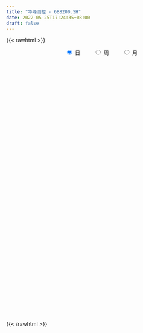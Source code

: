 ```yaml
---
title: "华峰测控 - 688200.SH"
date: 2022-05-25T17:24:35+08:00
draft: false
---
```

{{< rawhtml >}}
    <div style="text-align: center">
        <label style="padding: 1rem;"><input style="margin-right: .5rem" type="radio" name="period" value="D" checked onclick="period_change(this)">日</label>
        <label style="padding: 1rem;"><input style="margin-right: .5rem" type="radio" name="period" value="W" onclick="period_change(this)">周</label>
        <label style="padding: 1rem;"><input style="margin-right: .5rem" type="radio" name="period" value="M" onclick="period_change(this)">月</label>
    </div>
    <div id="chart" style="height: 700px;"></div> 
    <script type="text/javascript">
        const D_v = [3214.2,7146.41,10050.8,5938.02,4293.94,3524.18,4274.31,3356.55,2846.44,4256.54,4650.24,4406.79,7214.8,6344.66,3304.15,3720.72,5557.65,5491.9,4301.82,3826.83,3730.2,5383.85,5844.39,8771.15,8000.54,6966.09,5401.55,6927.98,4762.05,3103.21,3885.64,4165.31,5209.63,7969.16,4375.51,6236.22,6425.8,5566.56,6169.2,4787.08,6520.52,6560.62,5333.81,7353.81,4162.58,5484.77,6068.71,7813.91,6061.49,5400.76,5325.24,7164.95,5495.34,7491.72,5483.58,9238.69,9958.29,8558.57,7189.61,4947.93,6024.09,4160.84,6885.44,3742.52,7372.69,4993.72,4422.16,3073.34,8223.91,4388.19,4096.59,3818.48,13401.22,11147.78,6233.74,9468.15,5228.2,5165.14,5808.84,5731.54,6496.42,3711.97,4636.81,4938.65,10752.86,10727.13,9153.29,4102.43,3774.09,3960.43,6464.78,5731.86,3350.77,4842.17,6159.15,5359.06,5614.47,5129.52,3866.52,4537.64,3966.95,5885.26,7005.72,6168.96,5670.99,3256.83,3486.58,5276.15,15582.04,8062.01,6735.25,4327.05,9823.27,10357.39,7414.71,5549.94,4401.78,4781.46,6210.68,5466.01,4333.74,7359.05,6659.4,8755.16,4944.8,5448.55,3438.9,4008.25,7289.48,12946.08,7730.53,5488.67,7718.63,5739.61,6822.74,6086.47,7094.88,8056.25,8696.78,8549.68,8932.29,5685.08,5098.61,9233.86,7088.01,5942.0,3727.22,6053.03,3550.79,5137.2,4327.46,6280.27,9456.2,5490.19,4342.98,5052.22,4537.65,4362.01,4763.88,6233.95,5467.79,3492.47,6543.01,10410.18,10991.25,9270.3,8898.4,21694.75,10486.61,5221.15,7437.24,6308.85,6945.99,6890.64,5663.9,6559.75,8395.96,7225.78,5847.93,6252.08,4299.52,3474.44,4927.12,5786.95,4466.35,4690.04,8014.75,4937.13,5558.23,8165.79,7611.23,6514.71,8679.87,7088.68,6274.58,7298.45,7749.26,6245.0,4648.53,7340.78,7923.83,5685.74,6580.79,6659.73,10559.01,8161.05,5572.59,6606.99,5229.37,4213.49,3959.56,5936.72,4299.2,3302.99,2793.04,2918.37,1688.01,2887.85,1612.09,2088.22,3003.65,2274.81,2743.43,3736.66,2259.16,4158.76,10245.44,7616.46,3722.53,3747.51,9656.06,7490.73,10375.04,4966.72,9357.22,5485.93,4096.1,3858.04,8131.11,7843.58,4729.25,4285.08,3373.21,3339.67,2933.51,4192.09,2373.5,2590.28,2837.37,5035.18]
const D_histogram = [0.0,2.2716407977,5.5414751914,8.0006045655,9.2542682744,9.055231376,8.9205991506,8.6142619157,7.3242834657,7.6618457262,6.8007178846,6.5063242751,5.659850079,3.7707331367,2.3112727216,1.7944526753,2.1447116257,0.8043350357,-0.157198129,-0.6507098625,-1.8947643349,-3.1060184336,-4.0722870838,-1.8892901743,-0.9335397828,0.9085706959,0.7659589235,2.2147287871,2.4031114466,1.902992696,1.2015088189,1.2486070741,1.8529334079,3.4818388472,4.2098526398,5.3351309961,4.6684367525,3.6001239697,1.3753520911,-0.978159731,-2.9667068872,-4.7856855543,-5.1449447241,-6.2967628287,-7.563257464,-5.7565828955,-5.7096580732,-3.2238190471,-1.3554466249,0.7962487941,1.2874810351,1.4586029706,0.8287623045,4.5274870117,6.4359897757,4.2952112001,-0.4919730105,-3.6815320126,-6.1386467494,-8.2993328625,-8.5443335397,-8.3100652848,-7.1407113278,-5.7522418418,-6.5080307851,-5.817700279,-5.9635230555,-5.7155432242,-2.5892059588,0.3099526019,1.4680924883,2.0691264025,8.8425804905,12.5612533209,14.3334582898,11.7640745761,9.3970130576,7.5585186172,3.3224282794,-0.4359568101,-2.6053227381,-4.6147574785,-5.2917322004,-7.1764793307,-5.8504233817,-9.6885274705,-10.7678374601,-10.5086842142,-10.7807711978,-9.9436057399,-6.3876545918,-4.882865055,-4.0424701334,-3.6146088465,-1.5252440845,0.1583135212,2.2202790896,1.2013418717,-0.0666110774,-2.0469719973,-2.784824242,-3.9130197084,-1.3022943099,0.7448975229,1.3100306884,1.3028893763,0.9128728039,2.7936792781,6.0277650907,7.9931550154,9.461851852,9.966934607,9.5083311843,6.9322865051,6.8466532118,6.1600436078,4.0848926746,3.2798561875,0.8963715084,0.8640784493,0.4452243815,1.0299781582,1.5078018886,-1.284324718,-2.6149235891,-3.7938743123,-4.6022217726,-4.5691385532,-4.1028572452,-5.0699310106,-6.0190492605,-6.3441553491,-6.8949896662,-6.8753165961,-6.7437721472,-6.6917616494,-7.2777981402,-7.5623743109,-7.964310221,-9.3315163127,-8.5780168627,-7.7700382023,-6.4305816803,-3.7861006712,-2.5530257673,-2.2761135436,-1.2622322137,-1.6960330129,-2.7159669953,-3.1672896428,-2.923355703,-1.5766560958,1.2400722833,1.5967352202,2.7380710248,2.5321900636,3.0954132881,4.1498349255,3.6528446675,1.6741232644,-0.4012390411,-1.8470502949,-3.356137564,-5.4372666778,-6.0059733895,-7.0088380764,-5.7926894694,-5.3413392047,-4.324800703,-3.663579853,-3.1021462483,-2.8955031145,-1.5393813904,-0.8810520444,-0.0639266344,0.1858199945,-0.0459667264,0.1610499489,-0.0844213518,-0.0460716433,-0.1587673914,-0.4113029821,0.0723366177,1.835184263,3.1938398454,4.9890243497,5.2435127527,5.291273466,5.5085997985,8.4162696977,8.3833105448,8.2863034391,7.6730626535,6.333069078,4.9324728039,4.4025488929,4.3852918787,3.1803612828,1.8648046071,2.579213121,4.5480412777,5.1879630249,4.3844125765,4.5815559035,6.7497956084,7.1624027096,6.7421096807,6.3608017098,4.2847157848,2.9479185732,1.2970919908,1.1465991803,1.5010630027,1.5569124506,2.130974086,0.9628343762,0.2826285902,-1.4396076607,-2.9042387524,-3.549651217,-5.2121365926,-6.4321963276,-7.9332347035,-8.75227196,-9.1741344321,-7.8170794408,-8.8828002511,-10.0284503299,-10.3461166975,-10.469622464,-12.0135625999,-12.9125232848,-10.5520470055,-8.425129113,-6.2458865227,-4.4363474108,-2.9196664384,-1.8451050884,0.284424462,3.0120455246,5.3660776092,7.1607802703,8.3675067881,9.7130466252,9.9609983141,10.4719229307,9.8959743076,9.3248136116,7.7927607502,6.0809223834]
const D_fast = [0.0,2.8395509972,7.4947541887,11.9540347041,15.5212654817,17.5860364273,19.6815539895,21.5287822335,22.0698746499,24.322898342,25.1619499715,26.4941374308,27.0626257544,26.1161920963,25.2345498616,25.1663429841,26.052779841,24.9134870098,23.912654313,23.2564651138,21.5387195577,19.5509608506,17.5666204294,19.2772947954,19.9996602411,22.0689133939,22.1177913524,24.1202434127,24.9094039339,24.8850333573,24.4839266849,24.8431767087,25.9107363944,28.4101015455,30.190578498,32.6496396034,33.1500545479,32.9817727575,31.1008389017,28.5027871469,25.7725632689,22.7571632132,21.1116678624,18.3856590506,15.2283500494,15.595878894,14.2153891979,15.8952734623,17.4247842283,19.7755418457,20.5886443455,21.1244170237,20.7017669337,25.5323633939,29.0498636018,27.9828878262,23.072710363,18.9627683577,14.9709919336,10.7354726049,8.3543885427,6.5111404765,5.8953166015,5.845725627,3.4629289874,2.6988344238,1.0621308834,-0.1187750914,2.3602606844,5.3369073955,6.862070404,7.9803859189,16.9644851294,23.8234712901,29.1790408315,29.5506757618,29.5328675077,29.5840027216,26.1785194536,22.3111451615,19.4904485491,16.3273244391,14.327416667,10.648549704,10.5119998077,4.2517638512,0.4804944966,-1.887523311,-4.8548030941,-6.5035390712,-4.544501571,-4.260428298,-4.4306509097,-4.9064418344,-3.1983880936,-1.4752521076,1.1417832332,0.4231814832,-0.8614242352,-3.3535281544,-4.7875864597,-6.8940368532,-4.6088850321,-2.3754688186,-1.482827981,-1.164246949,-1.3260453205,1.2531809733,5.9942080585,9.9578867371,13.7920465368,16.7888629435,18.7073423169,17.8643692639,19.4903992736,20.3438005715,19.2898728069,19.3048003668,17.1454085648,17.329135118,17.0215871456,17.8638354618,18.7186096644,15.6054018783,13.6210721099,11.4936528086,9.5347499052,8.4255484863,7.866115483,5.6315589649,3.1776783999,1.266533474,-1.0080482596,-2.7072043386,-4.2616029265,-5.882532841,-8.2880188669,-10.4631886153,-12.8562020806,-16.5562872505,-17.9472920161,-19.0818229064,-19.3500118044,-17.6520559632,-17.0572375011,-17.3493536632,-16.6510303867,-17.5088394392,-19.2077651704,-20.4509102286,-20.9378152146,-19.9852796314,-16.8585331815,-16.1026864394,-14.2768328787,-13.849666324,-12.5125897774,-10.4207094087,-10.0044884998,-11.5646790868,-13.7403511526,-15.6479249801,-17.9960466402,-21.4364924235,-23.5066924825,-26.2617666885,-26.4937904488,-27.3777749853,-27.4424366594,-27.6971107726,-27.9112137299,-28.4284463748,-27.4571699983,-27.0191036635,-26.2179599121,-25.9217582845,-26.165036687,-25.9177575244,-26.1843341632,-26.1575023654,-26.3098899613,-26.6652512976,-26.1635275434,-23.9418838324,-21.7847682886,-18.7423276969,-17.1769611057,-15.8063820259,-14.2119057438,-9.2001684202,-7.1372999368,-5.1627311828,-3.857706305,-3.614432611,-3.7819106842,-3.2111973719,-2.1321314165,-2.5419716917,-3.3913272156,-2.0321154214,1.0737230547,3.0106355581,3.3031882538,4.6457205567,8.5014091638,10.7046169423,11.9698513336,13.1787437902,12.1738368113,11.5740192431,10.2474656584,10.3836226429,11.1133522161,11.5584297766,12.6652349334,11.7378038177,11.1282551793,9.0461170133,6.8554262335,5.3226009646,2.3570814409,-0.4710273761,-3.9553744279,-6.9624796744,-9.6778757545,-10.2750906234,-13.5615114965,-17.2142741578,-20.1184696998,-22.8593810822,-27.4067118681,-31.5338033742,-31.8113388462,-31.7907032321,-31.1729322725,-30.4724800132,-29.6857156504,-29.0724305725,-26.8717949066,-23.3911624628,-19.695610976,-16.1107132473,-12.8121100325,-9.0383085391,-6.3001072717,-3.1712019224,-1.2731569686,0.4868857383,0.9030230644,0.7114152936]
const D_slow = [0.0,0.5679101994,1.9532789973,3.9534301386,6.2669972073,8.5308050513,10.7609548389,12.9145203178,14.7455911842,16.6610526158,18.3612320869,19.9878131557,21.4027756755,22.3454589596,22.92327714,23.3718903088,23.9080682153,24.1091519742,24.0698524419,23.9071749763,23.4334838926,22.6569792842,21.6389075132,21.1665849697,20.933200024,21.1603426979,21.3518324288,21.9055146256,22.5062924873,22.9820406613,23.282417866,23.5945696345,24.0578029865,24.9282626983,25.9807258583,27.3145086073,28.4816177954,29.3816487878,29.7254868106,29.4809468779,28.7392701561,27.5428487675,26.2566125865,24.6824218793,22.7916075133,21.3524617894,19.9250472711,19.1190925094,18.7802308532,18.9792930517,19.3011633104,19.6658140531,19.8730046292,21.0048763822,22.6138738261,23.6876766261,23.5646833735,22.6443003703,21.109638683,19.0348054674,16.8987220824,14.8212057612,13.0360279293,11.5979674688,9.9709597726,8.5165347028,7.0256539389,5.5967681329,4.9494666432,5.0269547936,5.3939779157,5.9112595163,8.121904639,11.2622179692,14.8455825416,17.7866011857,20.1358544501,22.0254841044,22.8560911742,22.7471019717,22.0957712872,20.9420819175,19.6191488674,17.8250290348,16.3624231893,13.9402913217,11.2483319567,8.6211609031,5.9259681037,3.4400666687,1.8431530208,0.622436757,-0.3881807763,-1.2918329879,-1.6731440091,-1.6335656288,-1.0784958564,-0.7781603885,-0.7948131578,-1.3065561571,-2.0027622176,-2.9810171447,-3.3065907222,-3.1203663415,-2.7928586694,-2.4671363253,-2.2389181243,-1.5404983048,-0.0335570321,1.9647317217,4.3301946847,6.8219283365,9.1990111326,10.9320827588,12.6437460618,14.1837569637,15.2049801324,16.0249441793,16.2490370564,16.4650566687,16.5763627641,16.8338573036,17.2108077758,16.8897265963,16.235995699,15.2875271209,14.1369716778,12.9946870395,11.9689727282,10.7014899755,9.1967276604,7.6106888231,5.8869414066,4.1681122575,2.4821692207,0.8092288084,-1.0102207267,-2.9008143044,-4.8918918596,-7.2247709378,-9.3692751535,-11.3117847041,-12.9194301241,-13.8659552919,-14.5042117338,-15.0732401197,-15.3887981731,-15.8128064263,-16.4917981751,-17.2836205858,-18.0144595116,-18.4086235355,-18.0986054647,-17.6994216597,-17.0149039035,-16.3818563876,-15.6080030655,-14.5705443342,-13.6573331673,-13.2388023512,-13.3391121115,-13.8008746852,-14.6399090762,-15.9992257456,-17.500719093,-19.2529286121,-20.7011009794,-22.0364357806,-23.1176359564,-24.0335309196,-24.8090674817,-25.5329432603,-25.9177886079,-26.138051619,-26.1540332776,-26.107578279,-26.1190699606,-26.0788074734,-26.0999128113,-26.1114307221,-26.15112257,-26.2539483155,-26.2358641611,-25.7770680954,-24.978608134,-23.7313520466,-22.4204738584,-21.0976554919,-19.7205055423,-17.6164381179,-15.5206104817,-13.4490346219,-11.5307689585,-9.947501689,-8.714383488,-7.6137462648,-6.5174232952,-5.7223329745,-5.2561318227,-4.6113285424,-3.474318223,-2.1773274668,-1.0812243227,0.0641646532,1.7516135553,3.5422142327,5.2277416529,6.8179420804,7.8891210266,8.6261006699,8.9503736676,9.2370234626,9.6122892133,10.001517326,10.5342608475,10.7749694415,10.8456265891,10.4857246739,9.7596649858,8.8722521816,7.5692180334,5.9611689515,3.9778602756,1.7897922856,-0.5037413224,-2.4580111826,-4.6787112454,-7.1858238279,-9.7723530022,-12.3897586182,-15.3931492682,-18.6212800894,-21.2592918408,-23.365574119,-24.9270457497,-26.0361326024,-26.766049212,-27.2273254841,-27.1562193686,-26.4032079875,-25.0616885852,-23.2714935176,-21.1796168206,-18.7513551643,-16.2611055858,-13.6431248531,-11.1691312762,-8.8379278733,-6.8897376857,-5.3695070899]
const D_data = [['2021-05-14', 286.2149, 295.6396, 279.7961, 300.3817],['2021-05-17', 315.5308, 331.2354, 302.733, 336.7613],['2021-05-18', 331.156, 362.1089, 323.9734, 370.9186],['2021-05-19', 357.1485, 373.3591, 355.2536, 379.9663],['2021-05-20', 375.5813, 375.9881, 364.0831, 380.3929],['2021-05-21', 378.9743, 369.0535, 369.0535, 381.9009],['2021-05-24', 366.3352, 377.5556, 362.0494, 381.4545],['2021-05-25', 377.754, 382.9426, 374.5099, 385.7898],['2021-05-26', 378.1806, 374.6587, 370.5416, 384.9267],['2021-05-27', 379.2917, 400.7405, 377.5754, 402.7842],['2021-05-28', 395.2047, 392.6054, 386.9109, 416.6534],['2021-05-31', 400.7008, 404.6592, 396.544, 413.7665],['2021-06-01', 396.663, 402.4865, 396.663, 444.4515],['2021-06-02', 401.296, 388.905, 380.9584, 401.306],['2021-06-03', 388.7462, 390.8792, 378.9743, 394.8574],['2021-06-04', 396.8317, 402.2881, 379.9663, 409.5005],['2021-06-07', 402.2881, 417.6653, 402.1591, 421.6138],['2021-06-08', 413.8161, 398.3992, 384.9367, 416.6534],['2021-06-09', 401.7921, 400.6016, 393.3594, 408.7366],['2021-06-10', 394.4209, 405.6215, 388.5974, 408.7366],['2021-06-11', 401.0778, 393.8554, 384.9267, 403.2802],['2021-06-15', 392.5558, 388.8851, 370.8392, 398.796],['2021-06-16', 389.7681, 386.3256, 376.9901, 411.1474],['2021-06-17', 378.6766, 429.7687, 378.6766, 438.5982],['2021-06-18', 438.8168, 424.7767, 423.4533, 444.7871],['2021-06-21', 423.6025, 446.4787, 423.6025, 457.1854],['2021-06-22', 449.245, 429.9211, 418.9556, 449.245],['2021-06-23', 427.8713, 457.7029, 427.8713, 466.4991],['2021-06-24', 464.5687, 451.3744, 440.8069, 464.5687],['2021-06-25', 446.7772, 446.8767, 435.4038, 461.0661],['2021-06-28', 446.3792, 445.6429, 438.4785, 466.4792],['2021-06-29', 445.6727, 457.5835, 445.4439, 465.5837],['2021-06-30', 461.703, 470.9868, 460.7079, 487.5743],['2021-07-01', 466.6782, 495.5347, 459.9915, 512.4505],['2021-07-02', 497.5248, 497.3655, 491.6341, 515.4356],['2021-07-05', 505.4951, 515.0177, 499.5049, 532.3515],['2021-07-06', 506.0523, 501.8035, 480.191, 532.252],['2021-07-07', 493.5446, 499.5149, 472.6485, 501.4054],['2021-07-08', 499.5049, 482.3005, 479.6139, 527.3663],['2021-07-09', 481.604, 472.6485, 459.7129, 487.5643],['2021-07-12', 472.6485, 468.0116, 460.7378, 486.012],['2021-07-13', 462.4791, 460.7079, 445.7822, 474.6386],['2021-07-14', 459.8721, 472.947, 451.1654, 482.5891],['2021-07-15', 481.594, 457.9516, 442.8269, 481.594],['2021-07-16', 455.9615, 447.7723, 445.006, 469.544],['2021-07-19', 442.9065, 485.5643, 442.7274, 490.4997],['2021-07-20', 477.6238, 466.8772, 449.7624, 477.6238],['2021-07-21', 457.7626, 503.5249, 457.7626, 509.8136],['2021-07-22', 496.3307, 508.4703, 492.5495, 522.3512],['2021-07-23', 506.4802, 525.406, 500.5099, 533.3465],['2021-07-26', 527.3663, 515.3361, 506.311, 532.3316],['2021-07-27', 515.2864, 517.0078, 511.2564, 574.1436],['2021-07-28', 500.8582, 509.4653, 469.7927, 526.4309],['2021-07-29', 524.7493, 577.1287, 502.5, 582.89],['2021-07-30', 567.1782, 577.4272, 552.5808, 589.8554],['2021-08-02', 569.2778, 533.655, 507.0275, 577.069],['2021-08-03', 525.6349, 486.5792, 470.0017, 533.3465],['2021-08-04', 482.8776, 486.5792, 457.7825, 495.7138],['2021-08-05', 480.4895, 479.6139, 467.8922, 500.48],['2021-08-06', 468.6683, 467.8623, 459.7129, 491.5445],['2021-08-09', 466.0414, 481.1462, 444.9961, 483.5543],['2021-08-10', 480.9373, 482.6189, 474.7481, 492.4201],['2021-08-11', 482.599, 493.9326, 477.6238, 526.3812],['2021-08-12', 495.5347, 500.2014, 485.5842, 513.764],['2021-08-13', 500.2014, 471.6535, 465.7031, 500.2014],['2021-08-16', 464.8971, 485.9722, 448.827, 491.455],['2021-08-17', 488.1215, 473.345, 463.8125, 492.5396],['2021-08-18', 478.6089, 474.768, 463.2154, 488.2608],['2021-08-19', 474.35, 517.4257, 474.3401, 536.1327],['2021-08-20', 514.6197, 530.7296, 507.9927, 549.2673],['2021-08-23', 518.5004, 521.3761, 512.4505, 538.3218],['2021-08-24', 527.1772, 521.396, 503.495, 532.3515],['2021-08-25', 542.1229, 624.1747, 541.4064, 625.6772],['2021-08-26', 654.3645, 624.3438, 615.3386, 654.7426],['2021-08-27', 647.9862, 627.518, 609.4479, 651.7574],['2021-08-30', 626.9508, 583.7458, 578.1238, 629.9658],['2021-08-31', 598.4228, 584.0941, 572.1634, 598.4228],['2021-09-01', 584.7508, 589.129, 573.1485, 601.0099],['2021-09-02', 587.6961, 550.1629, 543.8941, 595.2187],['2021-09-03', 556.2227, 538.8691, 522.401, 564.7005],['2021-09-06', 543.9737, 544.6801, 517.4655, 550.5907],['2021-09-07', 540.3119, 535.5157, 522.5005, 549.7649],['2021-09-08', 539.3168, 543.8443, 530.3614, 556.9491],['2021-09-09', 542.8493, 519.4158, 507.4752, 542.8493],['2021-09-10', 519.4954, 555.357, 493.5446, 556.7999],['2021-09-13', 543.1776, 479.7233, 467.6733, 544.1528],['2021-09-14', 479.5343, 494.5396, 479.5343, 517.4158],['2021-09-15', 486.5792, 501.9627, 482.6189, 511.4455],['2021-09-16', 498.0422, 487.7534, 485.7832, 510.7888],['2021-09-17', 484.7682, 495.5347, 471.0763, 503.9727],['2021-09-22', 487.634, 535.3565, 482.6985, 541.3567],['2021-09-23', 527.5454, 519.0278, 506.4802, 537.7148],['2021-09-24', 508.6494, 513.4953, 508.4703, 534.2122],['2021-09-27', 512.6595, 508.5698, 499.5149, 553.8147],['2021-09-28', 515.4356, 533.9535, 502.51, 546.1528],['2021-09-29', 537.3267, 538.3218, 519.5551, 547.2474],['2021-09-30', 542.2025, 553.9938, 525.9732, 582.104],['2021-10-08', 563.7751, 519.4457, 515.764, 563.7751],['2021-10-11', 529.834, 510.4604, 506.4802, 530.8689],['2021-10-12', 509.7838, 491.7137, 490.5594, 525.3662],['2021-10-13', 488.9275, 497.7337, 487.5842, 507.9728],['2021-10-14', 492.6988, 484.7284, 475.166, 504.6792],['2021-10-15', 484.6986, 533.0779, 469.6634, 534.1724],['2021-10-18', 522.401, 537.9735, 508.4703, 542.0632],['2021-10-19', 538.282, 526.8887, 519.187, 546.7797],['2021-10-20', 526.1722, 521.9035, 520.1422, 550.143],['2021-10-21', 522.3313, 516.58, 499.8333, 524.2916],['2021-10-22', 514.9182, 550.3121, 510.4604, 552.2525],['2021-10-25', 621.9059, 584.5916, 542.302, 621.9059],['2021-10-26', 583.099, 588.5718, 580.691, 606.5523],['2021-10-27', 593.6565, 599.1293, 588.0942, 617.9357],['2021-10-28', 605.1294, 601.0099, 592.1739, 609.6469],['2021-10-29', 579.7059, 598.0248, 555.2376, 603.1095],['2021-11-01', 598.0248, 571.2878, 552.3818, 610.9604],['2021-11-02', 570.1733, 602.5025, 562.5512, 604.9901],['2021-11-03', 603.0, 600.0149, 576.4819, 605.9851],['2021-11-04', 599.0994, 581.3278, 579.1984, 610.2937],['2021-11-05', 592.6117, 594.6217, 591.3181, 619.7964],['2021-11-08', 590.1639, 570.1634, 557.2476, 596.8108],['2021-11-09', 575.8152, 596.1242, 564.1831, 601.8955],['2021-11-10', 588.0743, 592.94, 578.7407, 600.4825],['2021-11-11', 582.094, 608.9504, 582.094, 630.1947],['2021-11-12', 604.9901, 613.9455, 598.1541, 629.7469],['2021-11-15', 625.1, 569.1982, 565.1881, 625.1],['2021-11-16', 566.6906, 577.1287, 564.1931, 593.0893],['2021-11-17', 576.8103, 571.8948, 560.3124, 580.1139],['2021-11-18', 570.1733, 569.8748, 559.3273, 574.8799],['2021-11-19', 567.5762, 576.5715, 567.5762, 586.7608],['2021-11-22', 577.3078, 581.6562, 571.1584, 599.0198],['2021-11-23', 578.1039, 560.2626, 555.0386, 603.995],['2021-11-24', 546.8593, 552.2525, 546.2822, 572.0639],['2021-11-25', 552.2425, 552.8495, 548.2723, 569.7454],['2021-11-26', 556.0934, 543.2871, 528.3713, 559.2178],['2021-11-29', 541.0283, 544.1826, 530.2519, 549.7649],['2021-11-30', 551.2574, 540.9985, 531.9336, 560.79],['2021-12-01', 537.3267, 535.3366, 525.3861, 548.2723],['2021-12-02', 534.3416, 520.2616, 516.4406, 540.1825],['2021-12-03', 521.2467, 515.4356, 511.4554, 535.2172],['2021-12-06', 520.4009, 505.306, 497.5248, 520.4009],['2021-12-07', 502.7587, 480.589, 474.6187, 505.2961],['2021-12-08', 489.8529, 497.1267, 475.1461, 499.893],['2021-12-09', 498.4004, 494.0023, 483.7831, 498.5198],['2021-12-10', 485.7633, 499.0571, 485.7633, 502.5],['2021-12-13', 499.1865, 520.2119, 491.4251, 530.839],['2021-12-14', 521.2567, 508.4703, 501.3457, 523.3761],['2021-12-15', 522.4806, 496.5297, 494.5496, 522.4806],['2021-12-16', 496.8979, 505.6742, 487.3653, 510.2216],['2021-12-17', 516.4307, 485.6837, 483.1463, 516.4307],['2021-12-20', 481.0567, 470.3101, 469.6634, 492.4301],['2021-12-21', 470.2604, 468.6683, 459.5139, 473.5441],['2021-12-22', 470.5689, 471.8525, 460.6084, 476.6088],['2021-12-23', 469.5539, 485.5842, 463.6931, 489.7733],['2021-12-24', 482.4896, 512.5699, 482.4896, 516.2317],['2021-12-27', 510.8186, 488.9275, 486.43, 522.401],['2021-12-28', 487.5942, 502.092, 487.5942, 503.5349],['2021-12-29', 499.5149, 487.4748, 481.3054, 504.4403],['2021-12-30', 484.41, 498.0621, 482.0418, 506.4802],['2021-12-31', 500.4502, 509.3658, 491.9525, 512.2117],['2022-01-04', 510.4604, 492.5495, 486.8678, 514.3212],['2022-01-05', 498.4999, 467.4743, 463.9717, 505.4752],['2022-01-06', 463.703, 453.8719, 451.5137, 467.2454],['2022-01-07', 456.0212, 449.3644, 448.031, 462.4692],['2022-01-10', 451.2251, 436.4287, 431.8515, 454.5983],['2022-01-11', 436.3392, 413.7913, 410.4679, 443.2946],['2022-01-12', 413.5525, 418.5676, 401.4925, 422.3488],['2022-01-13', 415.9406, 401.005, 398.2586, 418.677],['2022-01-14', 402.995, 421.4035, 396.3879, 423.5329],['2022-01-17', 416.0202, 408.8161, 381.4423, 421.3836],['2022-01-18', 407.7812, 412.7764, 398.8656, 420.6671],['2022-01-19', 410.3286, 406.2986, 404.2886, 416.2292],['2022-01-20', 395.7511, 402.1592, 395.7511, 412.9455],['2022-01-21', 398.7661, 393.7908, 393.0446, 404.6269],['2022-01-24', 388.8156, 406.9852, 388.7161, 410.4579],['2022-01-25', 407.6021, 399.0149, 397.0347, 412.7266],['2022-01-26', 402.607, 400.8955, 388.2882, 402.607],['2022-01-27', 394.2983, 392.9948, 390.3579, 408.8559],['2022-01-28', 389.1639, 383.3329, 383.3329, 398.776],['2022-02-07', 391.5619, 385.0842, 381.104, 399.7412],['2022-02-08', 382.4274, 375.6113, 368.1882, 387.2036],['2022-02-09', 371.3525, 374.8252, 371.3525, 384.905],['2022-02-10', 376.6362, 368.9146, 360.2278, 380.0393],['2022-02-11', 363.6906, 362.198, 360.2179, 372.5465],['2022-02-14', 358.1482, 368.1683, 350.2574, 371.8102],['2022-02-15', 366.1782, 387.3529, 366.1782, 387.8603],['2022-02-16', 393.0446, 389.1539, 385.1041, 394.9152],['2022-02-17', 389.1539, 402.995, 383.7209, 405.5225],['2022-02-18', 399.6417, 390.0594, 387.0444, 401.005],['2022-02-21', 390.0594, 389.4126, 386.4474, 400.3383],['2022-02-22', 390.0594, 393.6814, 378.2681, 394.368],['2022-02-23', 394.0297, 438.8168, 390.6564, 441.802],['2022-02-24', 434.6376, 414.1396, 404.9851, 435.3342],['2022-02-25', 419.095, 417.6123, 410.6868, 426.1897],['2022-02-28', 413.9406, 413.8411, 399.2338, 419.9109],['2022-03-01', 417.9108, 403.5224, 397.0049, 418.3188],['2022-03-02', 402.6567, 398.5173, 383.6513, 403.9901],['2022-03-03', 403.1443, 406.7762, 401.005, 415.7317],['2022-03-04', 400.0099, 414.2391, 394.0496, 423.2045],['2022-03-07', 411.6321, 398.1989, 394.2386, 417.7019],['2022-03-08', 402.5771, 391.2137, 384.0891, 405.9702],['2022-03-09', 398.0198, 416.1098, 391.0545, 421.891],['2022-03-10', 430.6574, 441.404, 430.6574, 455.1456],['2022-03-11', 438.9561, 435.3342, 421.1547, 441.3841],['2022-03-14', 447.7723, 420.4084, 417.0352, 450.0012],['2022-03-15', 412.0002, 434.8366, 411.453, 442.2398],['2022-03-16', 444.7573, 470.6485, 433.4535, 477.9024],['2022-03-17', 484.5891, 461.6134, 457.7327, 487.5743],['2022-03-18', 459.5736, 457.3646, 448.9663, 472.141],['2022-03-21', 462.2701, 461.8025, 439.9114, 465.6832],['2022-03-22', 457.8123, 439.2149, 438.8168, 461.8025],['2022-03-23', 440.8069, 443.3045, 429.742, 446.7772],['2022-03-24', 438.6079, 434.2197, 423.9607, 439.8119],['2022-03-25', 435.7322, 450.4191, 435.7322, 451.6231],['2022-03-28', 444.0508, 459.7129, 435.8317, 464.519],['2022-03-29', 458.4193, 459.7129, 450.3296, 468.6683],['2022-03-30', 463.6732, 470.8674, 455.8819, 475.962],['2022-03-31', 469.6634, 450.1803, 447.7723, 469.8624],['2022-04-01', 447.7723, 453.3247, 444.8767, 456.3098],['2022-04-06', 455.58, 434.8, 424.0, 456.89],['2022-04-07', 434.8, 429.08, 425.03, 434.95],['2022-04-08', 432.68, 432.36, 420.0, 441.04],['2022-04-11', 432.36, 411.0, 406.2, 432.36],['2022-04-12', 411.99, 405.01, 391.95, 413.88],['2022-04-13', 394.08, 389.04, 380.35, 399.98],['2022-04-14', 392.13, 385.0, 377.1, 403.79],['2022-04-15', 378.0, 379.5, 374.0, 391.8],['2022-04-18', 378.0, 397.3, 373.14, 399.93],['2022-04-19', 384.76, 360.5, 355.0, 391.93],['2022-04-20', 360.88, 345.05, 343.04, 360.88],['2022-04-21', 343.05, 342.06, 340.06, 347.5],['2022-04-22', 343.2, 333.35, 331.01, 344.97],['2022-04-25', 331.0, 300.0, 299.0, 331.0],['2022-04-26', 304.68, 289.01, 282.23, 304.78],['2022-04-27', 279.03, 321.56, 279.03, 323.91],['2022-04-28', 320.0, 320.0, 313.21, 324.97],['2022-04-29', 320.48, 323.0, 296.22, 327.0],['2022-05-05', 316.0, 321.26, 310.0, 328.0],['2022-05-06', 312.85, 319.89, 308.01, 324.88],['2022-05-09', 315.0, 315.61, 310.01, 321.23],['2022-05-10', 308.98, 333.02, 308.98, 346.27],['2022-05-11', 333.54, 351.2, 329.02, 363.0],['2022-05-12', 350.2, 360.0, 347.28, 366.0],['2022-05-13', 360.08, 365.83, 356.19, 369.48],['2022-05-16', 364.47, 369.67, 364.47, 373.97],['2022-05-17', 369.67, 382.75, 362.72, 387.6],['2022-05-18', 383.18, 378.72, 376.0, 385.89],['2022-05-19', 370.42, 390.15, 370.0, 392.49],['2022-05-20', 394.41, 382.76, 380.0, 395.0],['2022-05-23', 383.0, 386.0, 378.02, 387.79],['2022-05-24', 385.88, 374.0, 373.01, 391.98],['2022-05-25', 370.46, 367.64, 360.71, 382.33]]
const W_v = [231218.1,125187.38,80923.03,80602.73,86598.46,53187.95,41810.69,24636.88,23775.68,30291.24,46164.86,39963.06,60709.39,79386.33,42073.91,52060.77,41370.02,40067.75,33653.54,52643.46,69573.71,64047.42,38793.12,41743.26,72888.22,35672.87,29170.66,26423.09,26619.77,34827.43,19993.86,16736.44,11172.88,2269.48,17560.59,18981.13,17710.12,23403.19,36403.02,17755.43,18835.14,54170.25,48997.79,27072.73,48070.18,26599.83,34946.76,51845.47,43062.6,35225.62,32085.37,12556.21,16400.65,26879.74,29356.82,19227.67,29626.86,13933.01,21683.47,15337.3,26842.7,23663.75,35463.82,12228.1,19834.25,30953.35,19384.08,24991.12,22908.4,27999.93,27160.88,25605.25,29184.86,29931.34,30829.64,30960.83,39893.09,28185.58,25101.32,38697.81,31401.87,30536.71,31717.37,15547.41,21974.85,5129.52,25262.09,23859.51,44529.62,32505.28,30028.88,26595.66,41173.39,33799.95,36962.44,32044.12,28751.92,23785.05,19958.09,46113.14,51148.6,34456.24,27099.75,27885.21,32787.09,37090.84,31843.88,37533.17,25946.13,15001.61,6588.16,14017.71,29490.7,41845.77,9582.03,28847.06,16211.98,10462.83]
const W_histogram = [0.0,-4.2840031909,-6.8592647314,-9.577078901,-9.4846210892,-11.5618250751,-12.4563014886,-13.0428391181,-12.2372765309,-10.1805018714,-6.4036570021,-3.0394098931,1.5693239221,3.7431741875,4.067462045,6.1477892302,6.5925022857,6.562513146,8.4178959341,10.3749429504,11.7357466354,8.5746732891,5.4549260513,6.1564408994,6.395611796,6.8237496918,4.7346276525,3.8547024157,2.6785080022,0.5972394916,0.1628217151,-1.1138134084,-2.1980212935,-2.3311666301,-2.3180917724,-2.9096292828,-2.3565546206,-1.7105117876,-0.1719539152,-0.4018346554,-0.1411944311,3.4835596041,5.2094199541,5.6281879474,7.6753843172,10.651992203,9.9750483927,14.5885769308,16.1181546141,13.7174838043,9.771679796,8.0835081133,6.8750468126,6.231471935,1.9905521381,-1.2318916467,-5.5119477344,-9.4487252935,-9.6419636971,-10.0917752863,-9.9543243895,-10.364622923,-9.0515564517,-10.5400735613,-9.905939315,-4.3590666653,0.8040978515,4.5691672837,6.094070078,8.6325326219,11.090574334,15.1557844508,15.1812299958,12.6285346069,15.1068862892,18.9397199535,13.065378349,8.6190528805,8.8093725864,14.2825073285,10.9131694291,8.8628788822,2.8566822967,-0.3567327991,-0.2121048416,-2.7591174505,-3.7786368362,-3.5488246684,-0.5948476641,0.6509955662,2.2097983913,0.2596854904,-3.5271228257,-7.9118714838,-11.6913289818,-14.6748509344,-14.4003741843,-13.985706774,-17.0977028671,-20.1732883629,-22.9966248124,-24.3666592656,-25.3798173641,-22.9315057162,-18.4093786426,-14.7561543655,-10.2439075768,-5.3467449542,-2.3020298326,0.0559190651,0.3363343896,-2.7363580227,-7.3151845527,-10.296651966,-11.635124144,-8.7168586035,-5.115015573,-3.3072319485]
const W_fast = [0.0,-5.3550039886,-9.645081712,-14.7571656068,-17.0358630674,-22.003523322,-26.0120751076,-29.8593225167,-32.1130790622,-32.6014298705,-30.4254992518,-27.821104616,-22.8200398203,-19.710396008,-18.3692426393,-14.7519681466,-12.6591295196,-11.0484903728,-7.0886336012,-2.5378508473,1.7568894966,0.7394844726,-1.0165312524,1.2240938206,3.0621676661,5.1962429848,4.2907778587,4.3745282258,3.8679608128,1.9360021752,1.5422898275,-0.0127986481,-1.6465118567,-2.3624488507,-2.9288969361,-4.2478417673,-4.2839057601,-4.0654908741,-2.5699214805,-2.9002608846,-2.674919268,1.8207246683,4.8489400067,6.6747549869,10.6407974359,16.2804033725,18.0972216604,26.3578944312,31.9170107681,32.9457109093,31.44282685,31.7755321956,32.285832598,33.2001257042,29.4568439418,25.9264272454,20.2683842241,13.9694253416,11.3656960137,8.3929406029,6.0418104024,3.0403561381,2.0905334964,-2.0330020034,-3.8753525859,0.5817533975,5.9459423771,10.8533036303,13.9017239441,18.5983196435,23.8290049391,31.6831611686,35.5039142125,36.1083524753,42.3634257299,50.9311893826,48.3231923654,46.031630117,48.4242929695,57.4680545437,56.8270090016,56.9924381752,51.7004121639,48.3978138683,48.4894156154,45.2526236438,43.2884450491,42.6310510498,45.4363161382,46.8449082599,48.9561606828,47.0709691545,42.402380132,36.0396636029,29.3373738596,22.6851391734,19.3595223773,16.2777630941,8.8913412843,0.7724336978,-7.8000589548,-15.2617582245,-22.619870664,-25.9044354452,-25.9846530322,-26.0204673465,-24.069197452,-20.508721068,-18.0395134045,-15.6675847405,-15.3030858187,-19.0598677367,-25.4674904048,-31.0231208096,-35.2703740236,-34.531323134,-32.2082339967,-31.2272583593]
const W_slow = [0.0,-1.0710007977,-2.7858169806,-5.1800867058,-7.5512419781,-10.4416982469,-13.5557736191,-16.8164833986,-19.8758025313,-22.4209279991,-24.0218422497,-24.7816947229,-24.3893637424,-23.4535701955,-22.4367046843,-20.8997573768,-19.2516318053,-17.6110035188,-15.5065295353,-12.9127937977,-9.9788571388,-7.8351888166,-6.4714573037,-4.9323470789,-3.3334441299,-1.6275067069,-0.4438497938,0.5198258101,1.1894528107,1.3387626836,1.3794681123,1.1010147603,0.5515094369,-0.0312822207,-0.6108051637,-1.3382124844,-1.9273511396,-2.3549790865,-2.3979675653,-2.4984262291,-2.5337248369,-1.6628349359,-0.3604799474,1.0465670395,2.9654131188,5.6284111695,8.1221732677,11.7693175004,15.7988561539,19.228227105,21.671147054,23.6920240823,25.4107857855,26.9686537692,27.4662918037,27.1583188921,25.7803319585,23.4181506351,21.0076597108,18.4847158892,15.9961347919,13.4049790611,11.1420899482,8.5070715579,6.0305867291,4.9408200628,5.1418445257,6.2841363466,7.8076538661,9.9657870216,12.7384306051,16.5273767178,20.3226842167,23.4798178684,27.2565394407,31.9914694291,35.2578140164,37.4125772365,39.6149203831,43.1855472152,45.9138395725,48.129559293,48.8437298672,48.7545466674,48.701520457,48.0117410944,47.0670818853,46.1798757182,46.0311638022,46.1939126938,46.7463622916,46.8112836642,45.9295029577,43.9515350868,41.0287028413,37.3599901077,33.7598965617,30.2634698682,25.9890441514,20.9457220607,15.1965658576,9.1049010411,2.7599467001,-2.9729297289,-7.5752743896,-11.264312981,-13.8252898752,-15.1619761138,-15.7374835719,-15.7235038056,-15.6394202082,-16.3235097139,-18.1523058521,-20.7264688436,-23.6352498796,-25.8144645305,-27.0932184237,-27.9200264108]
const W_data = [['2020-02-21', 351.4851, 318.6139, 298.2178, 376.2376],['2020-02-28', 309.901, 251.4851, 244.5644, 336.7327],['2020-03-06', 260.396, 249.5347, 238.4653, 270.1683],['2020-03-13', 240.7426, 226.2079, 202.9703, 247.4059],['2020-03-20', 230.6931, 245.7426, 218.8119, 259.0594],['2020-03-27', 236.505, 203.4158, 202.9703, 236.505],['2020-04-03', 196.0396, 198.8119, 188.7723, 205.6436],['2020-04-10', 204.6139, 186.2376, 185.1584, 205.4257],['2020-04-17', 183.4158, 191.505, 183.4158, 196.9109],['2020-04-24', 190.5941, 202.9307, 183.7129, 203.4653],['2020-04-30', 204.0594, 230.3465, 178.2376, 232.6733],['2020-05-08', 225.7426, 237.2772, 225.0198, 255.3168],['2020-05-15', 239.604, 270.4158, 228.2178, 280.198],['2020-05-22', 279.2079, 257.0198, 248.6139, 297.0],['2020-05-29', 254.4851, 240.4752, 233.8614, 259.901],['2020-06-05', 243.6348, 270.0241, 243.357, 292.5939],['2020-06-12', 272.3257, 258.6251, 248.0892, 282.2465],['2020-06-19', 253.9723, 256.4525, 242.9503, 259.0517],['2020-06-24', 259.4585, 288.695, 259.4585, 292.6634],['2020-07-03', 283.6156, 305.8382, 281.4529, 311.0168],['2020-07-10', 305.6596, 314.6181, 305.6199, 341.9895],['2020-07-17', 317.4653, 259.9347, 252.1865, 323.4079],['2020-07-24', 264.3891, 248.0198, 245.2122, 278.7743],['2020-07-31', 248.0297, 293.209, 237.5534, 293.209],['2020-08-07', 302.5445, 294.4193, 291.6713, 333.289],['2020-08-14', 296.1852, 303.5564, 282.7426, 314.2609],['2020-08-21', 303.0802, 271.9884, 268.8535, 305.1636],['2020-08-28', 271.9884, 282.5442, 260.4208, 284.0323],['2020-09-04', 283.7347, 275.9964, 264.8951, 292.3955],['2020-09-11', 276.7901, 257.3057, 243.0693, 291.582],['2020-09-18', 260.6589, 271.6214, 258.0001, 274.7167],['2020-09-25', 275.679, 256.2144, 253.377, 275.679],['2020-09-30', 257.2461, 251.006, 241.3332, 257.891],['2020-10-09', 257.9406, 257.8414, 253.9822, 259.8057],['2020-10-16', 256.9485, 257.4346, 254.4683, 269.1114],['2020-10-23', 257.8414, 246.0456, 240.8074, 262.8811],['2020-10-30', 246.0456, 257.9406, 244.0515, 266.026],['2020-11-06', 255.9564, 260.4208, 243.357, 270.3416],['2020-11-13', 263.8931, 276.4429, 261.6014, 297.0087],['2020-11-20', 276.4429, 257.2461, 253.9723, 279.4191],['2020-11-27', 255.9564, 262.901, 254.0219, 277.6631],['2020-12-04', 264.2601, 316.6618, 263.02, 320.5408],['2020-12-11', 322.4257, 310.7291, 307.8719, 334.9656],['2020-12-18', 312.505, 304.5683, 295.1436, 320.4416],['2020-12-25', 304.5683, 337.3069, 303.7647, 355.6604],['2020-12-31', 332.1481, 370.5713, 327.3861, 371.3749],['2021-01-08', 370.0455, 340.2832, 340.2832, 401.4052],['2021-01-15', 344.7376, 428.5782, 344.7376, 483.1426],['2021-01-22', 442.2888, 420.8995, 408.7366, 457.3485],['2021-01-29', 426.5941, 383.7561, 372.0297, 432.4473],['2021-02-05', 392.8634, 359.5196, 348.1404, 408.7366],['2021-02-10', 359.5394, 382.9426, 353.8647, 400.304],['2021-02-19', 386.9109, 390.6113, 383.8454, 426.1972],['2021-02-26', 394.788, 401.673, 362.1089, 405.7306],['2021-03-05', 404.6493, 350.5115, 347.4559, 437.3085],['2021-03-12', 354.6683, 347.2277, 327.3762, 360.1248],['2021-03-19', 347.2277, 314.6776, 291.4729, 350.3131],['2021-03-26', 314.6875, 294.1812, 283.0402, 315.8879],['2021-04-02', 297.2567, 325.402, 283.7347, 335.3228],['2021-04-09', 334.0132, 315.3324, 310.5506, 334.0132],['2021-04-16', 314.9851, 316.255, 268.9527, 317.4653],['2021-04-23', 312.5843, 302.5842, 298.973, 324.5786],['2021-04-30', 307.5446, 320.5904, 285.5799, 334.3307],['2021-05-07', 321.4237, 278.5262, 276.7504, 321.4237],['2021-05-14', 279.7663, 295.6396, 272.9805, 300.3817],['2021-05-21', 315.5308, 369.0535, 302.733, 381.9009],['2021-05-28', 366.3352, 392.6054, 362.0494, 416.6534],['2021-06-04', 400.7008, 402.2881, 378.9743, 444.4515],['2021-06-11', 402.2881, 393.8554, 384.9267, 421.6138],['2021-06-18', 392.5558, 424.7767, 370.8392, 444.7871],['2021-06-25', 423.6025, 446.8767, 418.9556, 466.4991],['2021-07-02', 446.3792, 497.3655, 438.4785, 515.4356],['2021-07-09', 505.4951, 472.6485, 459.7129, 532.3515],['2021-07-16', 472.6485, 447.7723, 442.8269, 486.012],['2021-07-23', 442.9065, 525.406, 442.7274, 533.3465],['2021-07-30', 527.3663, 577.4272, 469.7927, 589.8554],['2021-08-06', 569.2778, 467.8623, 457.7825, 577.069],['2021-08-13', 466.0414, 471.6535, 444.9961, 526.3812],['2021-08-20', 464.8971, 530.7296, 448.827, 549.2673],['2021-08-27', 518.5004, 627.518, 503.495, 654.7426],['2021-09-03', 626.9508, 538.8691, 522.401, 629.9658],['2021-09-10', 543.9737, 555.357, 493.5446, 556.9491],['2021-09-17', 543.1776, 495.5347, 467.6733, 544.1528],['2021-09-24', 487.634, 513.4953, 482.6985, 541.3567],['2021-09-30', 512.6595, 553.9938, 499.5149, 582.104],['2021-10-08', 563.7751, 519.4457, 515.764, 563.7751],['2021-10-15', 529.834, 533.0779, 469.6634, 534.1724],['2021-10-22', 522.401, 550.3121, 499.8333, 552.2525],['2021-10-29', 621.9059, 598.0248, 542.302, 621.9059],['2021-11-05', 598.0248, 594.6217, 552.3818, 619.7964],['2021-11-12', 590.1639, 613.9455, 557.2476, 630.1947],['2021-11-19', 625.1, 576.5715, 559.3273, 625.1],['2021-11-26', 577.3078, 543.2871, 528.3713, 603.995],['2021-12-03', 541.0283, 515.4356, 511.4554, 560.79],['2021-12-10', 520.4009, 499.0571, 474.6187, 520.4009],['2021-12-17', 499.1865, 485.6837, 483.1463, 530.839],['2021-12-24', 481.0567, 512.5699, 459.5139, 516.2317],['2021-12-31', 510.8186, 509.3658, 481.3054, 522.401],['2022-01-07', 510.4604, 449.3644, 448.031, 514.3212],['2022-01-14', 451.2251, 421.4035, 396.3879, 454.5983],['2022-01-21', 416.0202, 393.7908, 381.4423, 421.3836],['2022-01-28', 388.8156, 383.3329, 383.3329, 412.7266],['2022-02-11', 391.5619, 362.198, 360.2179, 399.7412],['2022-02-18', 358.1482, 390.0594, 350.2574, 405.5225],['2022-02-25', 390.0594, 417.6123, 378.2681, 441.802],['2022-03-04', 413.9406, 414.2391, 383.6513, 423.2045],['2022-03-11', 411.6321, 435.3342, 384.0891, 455.1456],['2022-03-18', 447.7723, 457.3646, 411.453, 487.5743],['2022-03-25', 462.2701, 450.4191, 423.9607, 465.6832],['2022-04-01', 444.0508, 453.3247, 435.8317, 475.962],['2022-04-08', 455.58, 432.36, 420.0, 456.89],['2022-04-15', 432.36, 379.5, 374.0, 432.36],['2022-04-22', 378.0, 333.35, 331.01, 399.93],['2022-04-29', 331.0, 323.0, 279.03, 331.0],['2022-05-06', 316.0, 319.89, 308.01, 328.0],['2022-05-13', 315.0, 365.83, 308.98, 369.48],['2022-05-20', 364.47, 382.76, 362.72, 395.0],['2022-05-27', 383.0, 367.64, 360.71, 391.98]]
const M_v = [356405.48,317785.04,150206.48,222132.6899999999,182930.91,251022.14,170941.88,102563.34,56521.32,106776.3,194531.26,165080.45,87921.97,99546.96,115588.44,86806.57,111914.12,133251.34,146574.15,116481.86,98780.74,142865.56,142781.13,151676.07,96451.92,137047.75,93630.35,65103.9]
const M_histogram = [0.0,-3.7563906553,-3.4979711783,-2.4897052977,1.0715263972,3.856033633,4.4775602959,2.8724623867,2.1526144653,2.850478759,9.0365351932,13.2437750017,16.261986747,10.0989500041,7.501421548,10.7000405831,16.2073061862,25.3958522249,29.9848807906,29.0357180334,29.3297890349,23.8715898632,16.6602590528,2.6657568439,-4.8626793606,-7.5604537687,-17.5072418309,-20.4710714605]
const M_fast = [0.0,-4.6954883191,-5.3115616367,-4.9257220805,-1.0966087863,2.6519068577,4.3928235947,3.5058412821,3.324146977,4.7346309605,13.179821193,20.6980047518,27.781713184,24.1434139421,23.4212408729,29.2948700538,38.8539622034,54.3914712984,66.4767200617,72.7864868129,80.4130050731,80.9227033673,77.8764373201,64.5483743222,55.8042682774,51.2163804272,36.8927819073,28.8111844126]
const M_slow = [0.0,-0.9390976638,-1.8135904584,-2.4360167828,-2.1681351835,-1.2041267753,-0.0847367013,0.6333788954,1.1715325117,1.8841522015,4.1432859998,7.4542297502,11.5197264369,14.044463938,15.919819325,18.5948294707,22.6466560173,28.9956190735,36.4918392712,43.7507687795,51.0832160382,57.051113504,61.2161782672,61.8826174782,60.6669476381,58.7768341959,54.4000237382,49.2822558731]
const M_data = [['2020-02-28', 351.4851, 251.4851, 244.5644, 376.2376],['2020-03-31', 260.396, 192.6238, 188.7723, 270.1683],['2020-04-30', 191.1188, 230.3465, 178.2376, 232.6733],['2020-05-29', 225.7426, 240.4752, 225.0198, 297.0],['2020-06-30', 243.6348, 283.9827, 242.9503, 294.4491],['2020-07-31', 286.1752, 293.209, 237.5534, 341.9895],['2020-08-31', 302.5445, 278.5957, 260.4208, 333.289],['2020-09-30', 278.7147, 251.006, 241.3332, 291.582],['2020-10-30', 257.9406, 257.9406, 240.8074, 269.1114],['2020-11-30', 255.9564, 277.8814, 243.357, 297.0087],['2020-12-31', 280.7584, 370.5713, 280.7584, 371.3749],['2021-01-29', 370.0455, 383.7561, 340.2832, 483.1426],['2021-02-26', 392.8634, 401.673, 348.1404, 426.1972],['2021-03-31', 404.6493, 290.461, 283.0402, 437.3085],['2021-04-30', 289.6772, 320.5904, 268.9527, 335.3228],['2021-05-31', 321.4237, 404.6592, 272.9805, 416.6534],['2021-06-30', 396.663, 470.9868, 370.8392, 487.5743],['2021-07-30', 466.6782, 577.4272, 442.7274, 589.8554],['2021-08-31', 569.2778, 584.0941, 444.9961, 654.7426],['2021-09-30', 584.7508, 553.9938, 467.6733, 601.0099],['2021-10-29', 563.7751, 598.0248, 469.6634, 621.9059],['2021-11-30', 598.0248, 540.9985, 528.3713, 630.1947],['2021-12-31', 537.3267, 509.3658, 459.5139, 548.2723],['2022-01-28', 510.4604, 383.3329, 381.4423, 514.3212],['2022-02-28', 391.5619, 413.8411, 350.2574, 441.802],['2022-03-31', 417.9108, 450.1803, 383.6513, 487.5743],['2022-04-29', 447.7723, 323.0, 279.03, 456.89],['2022-05-31', 316.0, 367.64, 308.01, 395.0]]
        const D_a = [null,null,null,null,null,null,null,null,null,null,null,null,444.4515,null,null,null,null,null,null,null,null,370.8392,null,null,null,null,null,null,null,null,null,null,null,null,null,532.3515,null,null,null,null,null,null,null,null,null,442.7274,null,null,null,null,null,null,null,null,589.8554,null,null,null,null,null,444.9961,null,null,null,null,null,null,null,null,null,null,null,null,654.7426,null,null,null,null,null,null,null,null,null,null,null,467.6733,null,null,null,null,null,null,null,null,null,null,582.104,null,null,null,null,null,469.6634,null,null,null,null,null,621.9059,null,null,null,null,null,null,null,null,null,557.2476,null,null,null,null,null,null,null,null,null,null,603.995,null,null,null,null,null,null,null,null,null,null,null,null,null,null,null,null,null,null,null,459.5139,null,null,null,522.401,null,null,null,null,null,null,null,null,null,null,null,null,null,381.4423,null,null,null,null,null,412.7266,null,null,null,null,null,null,null,null,350.2574,null,null,null,null,null,null,441.802,null,null,null,null,null,null,null,null,384.0891,null,null,null,null,null,null,487.5743,null,null,null,null,423.9607,null,null,null,475.962,null,null,null,null,null,null,null,null,null,null,null,null,null,null,null,null,null,279.03,null,null,null,null,null,null,null,null,null,null,null,null,null,395.0,null,null,null]
const W_a = [null,null,null,null,null,null,null,null,183.4158,null,null,null,null,null,null,null,null,null,null,null,341.9895,null,null,null,null,null,null,null,null,null,null,null,null,null,null,240.8074,null,null,null,null,null,null,null,null,null,null,null,483.1426,null,null,null,null,null,null,null,null,null,null,null,null,268.9527,null,null,null,null,null,null,null,null,null,null,null,null,null,null,null,null,null,null,654.7426,null,null,null,null,null,null,469.6634,null,null,null,null,null,null,null,null,530.839,null,null,null,null,null,null,null,350.2574,null,null,null,487.5743,null,null,null,null,null,279.03,null,null,null,null]
const M_a = [null,null,178.2376,null,null,null,null,null,null,null,null,null,null,null,null,null,null,null,654.7426,null,null,null,null,null,null,null,null,null]
        const D_b = [[{ coord: ['2021-06-01', 444.4515] }, { coord: ['2021-07-19', 442.7274] }],[{ coord: ['2021-07-30', 589.8554] }, { coord: ['2021-12-27', 467.6733] }],[{ coord: ['2022-01-17', 412.7266] }, { coord: ['2022-03-08', 381.4423] }],[{ coord: ['2022-03-17', 475.962] }, { coord: ['2022-04-27', 423.9607] }]]
const W_b = [[{ coord: ['2020-04-17', 341.9895] }, { coord: ['2021-04-16', 240.8074] }],[{ coord: ['2021-08-27', 530.839] }, { coord: ['2022-03-18', 469.6634] }]]
const M_b = []
    </script>
{{< /rawhtml >}}